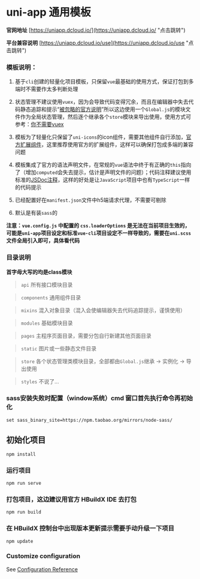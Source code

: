 # uni-app 通用模板

**官网地址** [https://uniapp.dcloud.io/](https://uniapp.dcloud.io/ "点击跳转")

**平台兼容说明** [https://uniapp.dcloud.io/use](https://uniapp.dcloud.io/use "点击跳转")

### 模板说明：
1. 基于`cli`创建的轻量化项目模板，只保留`vue`最基础的使用方式，保证打包到多端时不需要作太多判断处理

2. 状态管理不建议使用`vuex`，因为会导致代码变得冗余，而且在编辑器中失去代码静态追踪和提示“[被忽略的官方说明](https://vuex.vuejs.org/zh/#%E4%BB%80%E4%B9%88%E6%83%85%E5%86%B5%E4%B8%8B%E6%88%91%E5%BA%94%E8%AF%A5%E4%BD%BF%E7%94%A8-vuex%EF%BC%9F)”所以这边使用一个`Global.js`的模块文件作为全局状态管理，然后逐个继承各个`store`模块来导出使用，使用方式可参考：[你不需要vuex](https://juejin.im/post/5d425a83f265da03d8719cb8) 

3. 模板为了轻量化只保留了`uni-icons`的icon组件，需要其他组件自行添加，[官方扩展组件](https://uniapp.dcloud.io/component/README?id=uniui)，这里推荐使用官方的扩展组件，这样可以确保打包成多端的兼容问题

4. 模板集成了官方的语法声明文件，在常规的`vue`语法中终于有正确的`this`指向了（增加`computed`会失去提示，估计是声明文件的问题）；代码注释建议使用标准的[JSDoc注释](https://blog.csdn.net/qq_40028324/article/details/95623401)，这样的好处是让`JavaScript`项目中也有`TypeScript`一样的代码提示

5. 已经配置好在`manifest.json`文件中h5端请求代理，不需要可剔除

6. 默认是有装`sass`的

**注意：`vue.config.js` 中配置的 `css.loaderOptions` 是无法在当前项目生效的，可能是`uni-app`项目设定和标准`vue-cli`项目设定不一样导致的，需要在`uni.scss`文件全局引入即可，具体看代码**

### 目录说明

**首字母大写的均是class模块**

> `api` 所有接口模块目录

> `components` 通用组件目录

> `mixins` 混入对象目录（混入会使编辑器失去代码追踪提示，谨慎使用）

> `modules` 基础模块目录

> `pages` 主程序页面目录，需要分包自行新建其他页面目录

> `static` 图片或一些静态文件目录

> `store` 各个状态管理类模块目录，全部都由`Global.js`继承 -> 实例化 -> 导出使用

> `styles` 不说了...


### sass安装失败时配置（window系统）cmd 窗口首先执行命令再初始化
```
set sass_binary_site=https://npm.taobao.org/mirrors/node-sass/
```

## 初始化项目
```
npm install
```

### 运行项目
```
npm run serve
```

### 打包项目，这边建议用官方 HBuildX IDE 去打包
```
npm run build
```

### 在 HBuildX 控制台中出现版本更新提示需要手动升级一下项目
```
npm update
```

### Customize configuration
See [Configuration Reference](https://cli.vuejs.org/config/)